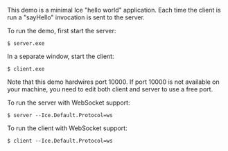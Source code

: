 This demo is a minimal Ice "hello world" application. Each time the
client is run a "sayHello" invocation is sent to the server.

To run the demo, first start the server:
```
$ server.exe
```
In a separate window, start the client:
```
$ client.exe
```
Note that this demo hardwires port 10000. If port 10000 is not
available on your machine, you need to edit both client and server
to use a free port.

To run the server with WebSocket support:
```
$ server --Ice.Default.Protocol=ws
```
To run the client with WebSocket support:
```
$ client --Ice.Default.Protocol=ws
```